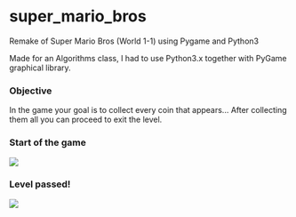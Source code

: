 # super_mario_bros
Remake of Super Mario Bros (World 1-1) using Pygame and Python3

Made for an Algorithms class, I had to use Python3.x together with PyGame graphical library.

### Objective
In the game your goal is to collect every coin that appears... After collecting them all you can proceed to exit the level.

### Start of the game
![](https://github.com/DouglasKosvoski/super_mario_bros/blob/master/images/playing.png)


### Level passed!
![](https://github.com/DouglasKosvoski/super_mario_bros/blob/master/images/victory.png)
